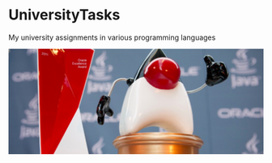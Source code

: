 # UniversityTasks
My university assignments in various programming languages

![This is image](./GithubRes/duke.jpg)
